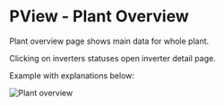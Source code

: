 # PView - Plant Overview

Plant overview page shows main data for whole plant.

Clicking on inverters statuses open inverter detail page.

Example with explanations below:

![Plant overview](../img/plantoverview.png)